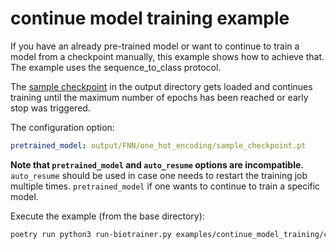 # continue model training example

If you have an already pre-trained model or want to continue to train a model from a checkpoint manually,
this example shows how to achieve that. The example uses the sequence_to_class protocol.

The [sample checkpoint](output/FNN/one_hot_encoding/sample_checkpoint.pt) in the output directory gets loaded 
and continues training until the maximum number of epochs has been reached or early stop was triggered.

The configuration option:
```yaml
pretrained_model: output/FNN/one_hot_encoding/sample_checkpoint.pt
```

**Note that `pretrained_model` and `auto_resume` options are incompatible.**
`auto_resume` should be used in case one needs to restart the training job multiple times.
`pretrained_model` if one wants to continue to train a specific model.

Execute the example (from the base directory):
```bash
poetry run python3 run-biotrainer.py examples/continue_model_training/config.yml
```

